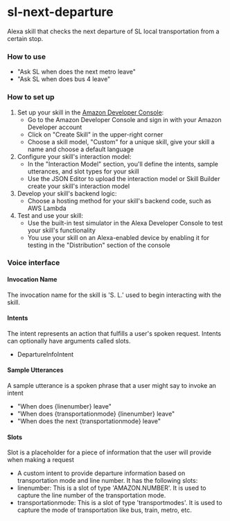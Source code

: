# sl-next-departure
Alexa skill that checks the next departure of SL local transportation from a certain stop.

### How to use
* "Ask SL when does the next metro leave"
* "Ask SL when does bus 4 leave"

### How to set up
1. Set up your skill in the [Amazon Developer Console](https://developer.amazon.com/alexa):
   * Go to the Amazon Developer Console and sign in with your Amazon Developer account
   * Click on "Create Skill" in the upper-right corner
   * Choose a skill model, "Custom" for a unique skill, give your skill a name and choose a default language
2. Configure your skill's interaction model:
   * In the "Interaction Model" section, you'll define the intents, sample utterances, and slot types for your skill
   * Use the JSON Editor to upload the interaction model or Skill Builder create your skill's interaction model
3. Develop your skill's backend logic:
   * Choose a hosting method for your skill's backend code, such as AWS Lambda
4. Test and use your skill:
   * Use the built-in test simulator in the Alexa Developer Console to test your skill's functionality
   * You use your skill on an Alexa-enabled device by enabling it for testing in the "Distribution" section of the console

### Voice interface

#### Invocation Name
The invocation name for the skill is 'S. L.' used to begin interacting with the skill.

#### Intents
The intent represents an action that fulfills a user's spoken request. Intents can optionally have arguments called slots.
* DepartureInfoIntent

#### Sample Utterances
A sample utterance is a spoken phrase that a user might say to invoke an intent 

* "When does {linenumber} leave"
* "When does {transportationmode} {linenumber} leave"
* "When does the next {transportationmode} leave"

#### Slots
Slot is a placeholder for a piece of information that the user will provide when making a request

* A custom intent to provide departure information based on transportation mode and line number. It has the following slots:
* linenumber: This is a slot of type 'AMAZON.NUMBER'. It is used to capture the line number of the transportation mode.
* transportationmode: This is a slot of type 'transportmodes'. It is used to capture the mode of transportation like bus, train, metro, etc.
